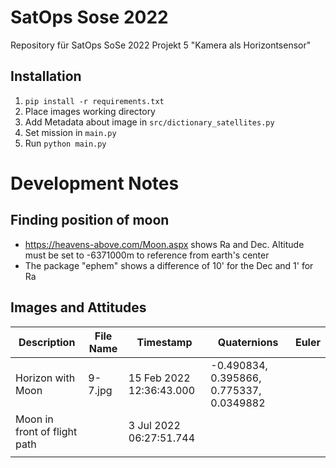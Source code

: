 # SatOps Sose 2022
Repository für SatOps SoSe 2022 Projekt 5 "Kamera als Horizontsensor"

## Installation

1. `pip install -r requirements.txt`
2. Place images working directory
3. Add Metadata about image in `src/dictionary_satellites.py`
4. Set mission in `main.py`
5. Run `python main.py`

# Development Notes
## Finding position of moon
* https://heavens-above.com/Moon.aspx shows Ra and Dec. Altitude must be set to -6371000m to reference from earth's
  center
* The package "ephem" shows a difference of 10' for the Dec and 1' for Ra

## Images and Attitudes

| Description                  | File Name | Timestamp                | Quaternions                              | Euler |
|------------------------------|-----------|--------------------------|------------------------------------------|-------|
| Horizon with Moon            | 9-7.jpg   | 15 Feb 2022 12:36:43.000 | -0.490834, 0.395866, 0.775337, 0.0349882 |       |
| Moon in front of flight path |           | 3 Jul 2022 06:27:51.744  |                                          |       |
|                              |           |                          |                                          |       |

